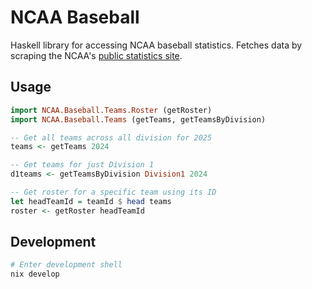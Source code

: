 # NCAA Baseball

Haskell library for accessing NCAA baseball statistics.
Fetches data by scraping the NCAA's [public statistics site](https://stats.ncaa.org).

## Usage

```haskell
import NCAA.Baseball.Teams.Roster (getRoster)
import NCAA.Baseball.Teams (getTeams, getTeamsByDivision)

-- Get all teams across all division for 2025
teams <- getTeams 2024

-- Get teams for just Division 1
d1teams <- getTeamsByDivision Division1 2024

-- Get roster for a specific team using its ID
let headTeamId = teamId $ head teams
roster <- getRoster headTeamId
```

## Development

```bash
# Enter development shell
nix develop
```
